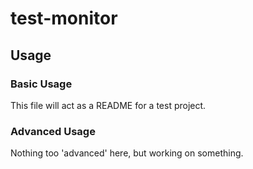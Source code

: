 # test-monitor

## Usage

### Basic Usage

This file will act as a README for a test project. 

### Advanced Usage

Nothing too 'advanced' here, but working on something. 
